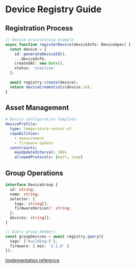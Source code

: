# Device Registry Guide

## Registration Process
```typescript
// Device provisioning example
async function registerDevice(deviceInfo: DeviceSpec) {
  const device = {
    id: generateDeviceId(),
    ...deviceInfo,
    createdAt: new Date(),
    status: 'inactive'
  };
  
  await registry.create(device);
  return deviceCredentials(device.id);
}
```

## Asset Management
```yaml
# Device configuration template
deviceProfile:
  type: temperature-sensor-v2
  capabilities:
    - measurement
    - firmware-update
  constraints:
    maxUpdateInterval: 300s
    allowedProtocols: [mqtt, coap]
```

## Group Operations
```typescript
interface DeviceGroup {
  id: string;
  name: string;
  selector: {
    tags: string[];
    firmwareVersion?: string;
  };
  devices: string[];
}

// Query group members
const groupDevices = await registry.query({
  tags: ['building-5'],
  firmware: { min: '2.1.0' }
});
```

[Implementation reference](src/iot/core/device-registry.ts)